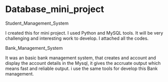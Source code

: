 # Database_mini_project
Student_Management_System


I created this for mini project.
I used Python and MySQL tools.
It will be very challenging and interesting work to develop.
I attached all the codes.

Bank_Management_System

It was an basic bank management system,
that creates and account and display the account details in the Mysql,
it gives the accruate output which means fast and reliable output.
i use the same tools for develop this Bank management.
